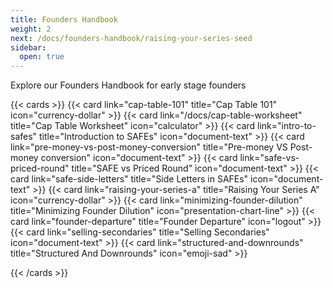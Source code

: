 ```yaml
---
title: Founders Handbook
weight: 2
next: /docs/founders-handbook/raising-your-series-seed
sidebar:
  open: true
---
```


Explore our Founders Handbook for early stage founders

<!--more-->

{{< cards >}}
  {{< card link="cap-table-101" title="Cap Table 101" icon="currency-dollar" >}}
  {{< card link="/docs/cap-table-worksheet" title="Cap Table Worksheet" icon="calculator" >}}
  {{< card link="intro-to-safes" title="Introduction to SAFEs" icon="document-text" >}}
  {{< card link="pre-money-vs-post-money-conversion" title="Pre-money VS Post-money conversion" icon="document-text" >}}
  {{< card link="safe-vs-priced-round" title="SAFE vs Priced Round" icon="document-text" >}}
  {{< card link="safe-side-letters" title="Side Letters in SAFEs" icon="document-text" >}}
  {{< card link="raising-your-series-a" title="Raising Your Series A" icon="currency-dollar" >}}
  {{< card link="minimizing-founder-dilution" title="Minimizing Founder Dilution" icon="presentation-chart-line" >}}
  {{< card link="founder-departure" title="Founder Departure" icon="logout" >}}
  {{< card link="selling-secondaries" title="Selling Secondaries" icon="document-text" >}}
  {{< card link="structured-and-downrounds" title="Structured And Downrounds" icon="emoji-sad" >}}

{{< /cards >}}
